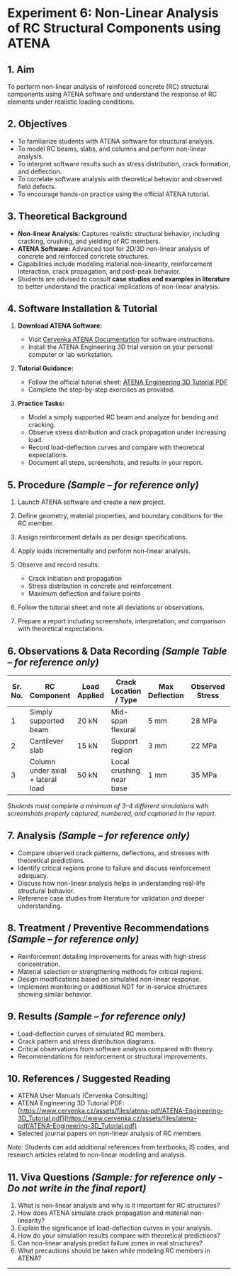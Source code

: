 # Experiment 6: Non-Linear Analysis of RC Structural Components using ATENA

## 1. Aim

To perform non-linear analysis of reinforced concrete (RC) structural components using ATENA software and understand the response of RC elements under realistic loading conditions.

## 2. Objectives

* To familiarize students with ATENA software for structural analysis.
* To model RC beams, slabs, and columns and perform non-linear analysis.
* To interpret software results such as stress distribution, crack formation, and deflection.
* To correlate software analysis with theoretical behavior and observed field defects.
* To encourage hands-on practice using the official ATENA tutorial.

## 3. Theoretical Background

* **Non-linear Analysis:** Captures realistic structural behavior, including cracking, crushing, and yielding of RC members.
* **ATENA Software:** Advanced tool for 2D/3D non-linear analysis of concrete and reinforced concrete structures.
* Capabilities include modeling material non-linearity, reinforcement interaction, crack propagation, and post-peak behavior.
* Students are advised to consult **case studies and examples in literature** to better understand the practical implications of non-linear analysis.

## 4. Software Installation & Tutorial

1. **Download ATENA Software:**

   * Visit [Cervenka ATENA Documentation](https://www.cervenka.cz/products/atena/documentation/) for software instructions.
   * Install the ATENA Engineering 3D trial version on your personal computer or lab workstation.

2. **Tutorial Guidance:**

   * Follow the official tutorial sheet: [ATENA Engineering 3D Tutorial PDF](https://www.cervenka.cz/assets/files/atena-pdf/ATENA-Engineering-3D_Tutorial.pdf)
   * Complete the step-by-step exercises as provided.

3. **Practice Tasks:**

   * Model a simply supported RC beam and analyze for bending and cracking.
   * Observe stress distribution and crack propagation under increasing load.
   * Record load-deflection curves and compare with theoretical expectations.
   * Document all steps, screenshots, and results in your report.

## 5. Procedure *(Sample – for reference only)*

1. Launch ATENA software and create a new project.
2. Define geometry, material properties, and boundary conditions for the RC member.
3. Assign reinforcement details as per design specifications.
4. Apply loads incrementally and perform non-linear analysis.
5. Observe and record results:

   * Crack initiation and propagation
   * Stress distribution in concrete and reinforcement
   * Maximum deflection and failure points
6. Follow the tutorial sheet and note all deviations or observations.
7. Prepare a report including screenshots, interpretation, and comparison with theoretical expectations.

## 6. Observations & Data Recording *(Sample Table – for reference only)*

| Sr. No. | RC Component                      | Load Applied | Crack Location / Type    | Max Deflection | Observed Stress | Notes / Screenshot Reference |
| ------- | --------------------------------- | ------------ | ------------------------ | -------------- | --------------- | ---------------------------- |
| 1       | Simply supported beam             | 20 kN        | Mid-span flexural        | 5 mm           | 28 MPa          | Screenshot\_01.png           |
| 2       | Cantilever slab                   | 15 kN        | Support region           | 3 mm           | 22 MPa          | Screenshot\_02.png           |
| 3       | Column under axial + lateral load | 50 kN        | Local crushing near base | 1 mm           | 35 MPa          | Screenshot\_03.png           |

*Students must complete a minimum of 3–4 different simulations with screenshots properly captured, numbered, and captioned in the report.*

## 7. Analysis *(Sample – for reference only)*

* Compare observed crack patterns, deflections, and stresses with theoretical predictions.
* Identify critical regions prone to failure and discuss reinforcement adequacy.
* Discuss how non-linear analysis helps in understanding real-life structural behavior.
* Reference case studies from literature for validation and deeper understanding.

## 8. Treatment / Preventive Recommendations *(Sample – for reference only)*

* Reinforcement detailing improvements for areas with high stress concentration.
* Material selection or strengthening methods for critical regions.
* Design modifications based on simulated non-linear response.
* Implement monitoring or additional NDT for in-service structures showing similar behavior.

## 9. Results *(Sample – for reference only)*

* Load-deflection curves of simulated RC members.
* Crack pattern and stress distribution diagrams.
* Critical observations from software analysis compared with theory.
* Recommendations for reinforcement or structural improvements.

## 10. References / Suggested Reading

- ATENA User Manuals (Červenka Consulting)  
- ATENA Engineering 3D Tutorial PDF: [https://www.cervenka.cz/assets/files/atena-pdf/ATENA-Engineering-3D_Tutorial.pdf](https://www.cervenka.cz/assets/files/atena-pdf/ATENA-Engineering-3D_Tutorial.pdf)  
- Selected journal papers on non-linear analysis of RC members  

*Note:* Students can add additional references from textbooks, IS codes, and research articles related to non-linear modeling and analysis.


## 11. Viva Questions *(Sample: for reference only - Do not write in the final report)*

1. What is non-linear analysis and why is it important for RC structures?
2. How does ATENA simulate crack propagation and material non-linearity?
3. Explain the significance of load-deflection curves in your analysis.
4. How do your simulation results compare with theoretical predictions?
5. Can non-linear analysis predict failure zones in real structures?
6. What precautions should be taken while modeling RC members in ATENA?

---
